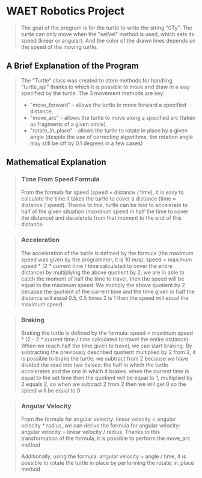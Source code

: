 # WAET Robotics Project
> The goal of the program is for the turtle to write the string "0Ty". The turtle can only move when the "setVel" method is used, which sets its speed (linear or angular). And the color of the drawn lines depends on the speed of the moving turtle.

## A Brief Explanation of the Program
> The "Turtle" class was created to store methods for handling "turtle_api" thanks to which it is possible to move and draw in a way specified by the turtle. The 3 movement methods are key:
> - "move_forward" - allows the turtle to move forward a specified distance;
> - "move_arc" - allows the turtle to move along a specified arc (taken as fragments of a given circle)
> - "rotate_in_place" - allows the turtle to rotate in place by a given angle (despite the use of correcting algorithms, the rotation angle may still be off by 0.1 degrees in a few cases)

## Mathematical Explanation
> ### Time From Speed Formula
> From the formula for speed (speed = distance / time), it is easy to calculate the time it takes the turtle to cover a distance (time = distance / speed). Thanks to this, turtle can be told to accelerate to half of the given situation (maximum speed in half the time to cover the distance) and decelerate from that moment to the end of this distance.

> ### Acceleration
> The acceleration of the turtle is defined by the formula (the maximum speed was given by the programmer, it is 10 m/s): speed = maximum speed * (2 * current time / time calculated to cover the entire distance)
by multiplying the above quotient by 2, we are in able to catch the moment of half the time to travel, then the speed will be equal to the maximum speed. We multiply the above quotient by 2 because the quotient of the current time and the time given in half the distance will equal 0.5, 0.5 times 2 is 1 then the speed will equal the maximum speed

> ### Braking
> Braking the turtle is defined by the formula:
speed = maximum speed * (2 - 2 * current time / time calculated to travel the entire distance)
When we reach half the time given to travel, we can start braking. By subtracting the previously described quotient multiplied by 2 from 2, it is possible to brake the turtle. we subtract from 2 because we have divided the road into two halves: the half in which the turtle accelerates and the one in which it brakes. when the current time is equal to the set time then the quotient will be equal to 1, multiplied by 2 equals 2, so when we subtract 2 from 2 then we will get 0 so the speed will be equal to 0

> ### Angular Velocity
> From the formula for angular velocity: linear velocity = angular velocity * radius, we can derive the formula for angular velocity: angular velocity = linear velocity / radius. Thanks to this transformation of the formula, it is possible to perform the move_arc method
>
>Additionally, using the formula: angular velocity = angle / time, it is possible to rotate the turtle in place by performing the rotate_in_place method